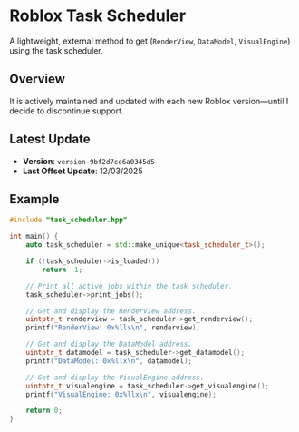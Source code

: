 # Roblox Task Scheduler

A lightweight, external method to get (`RenderView`, `DataModel`, `VisualEngine`) using the task scheduler.

## Overview

It is actively maintained and updated with each new Roblox version—until I decide to discontinue support.

## Latest Update
- **Version**: `version-9bf2d7ce6a0345d5`
- **Last Offset Update**: 12/03/2025

## Example
```cpp
#include "task_scheduler.hpp"

int main() {
    auto task_scheduler = std::make_unique<task_scheduler_t>();

    if (!task_scheduler->is_loaded())
        return -1;

    // Print all active jobs within the task scheduler.
    task_scheduler->print_jobs();

    // Get and display the RenderView address.
    uintptr_t renderview = task_scheduler->get_renderview();
    printf("RenderView: 0x%llx\n", renderview);

    // Get and display the DataModel address.
    uintptr_t datamodel = task_scheduler->get_datamodel();
    printf("DataModel: 0x%llx\n", datamodel);

    // Get and display the VisualEngine address.
    uintptr_t visualengine = task_scheduler->get_visualengine();
    printf("VisualEngine: 0x%llx\n", visualengine);

    return 0;
}
